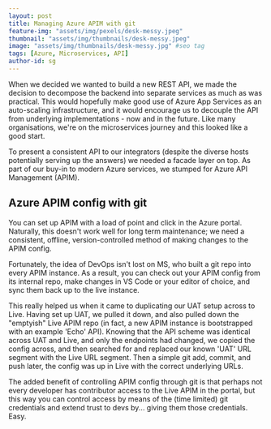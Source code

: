 ```yaml
---
layout: post
title: Managing Azure APIM with git
feature-img: "assets/img/pexels/desk-messy.jpeg"
thumbnail: "assets/img/thumbnails/desk-messy.jpeg"
image: "assets/img/thumbnails/desk-messy.jpg" #seo tag
tags: [Azure, Microservices, API]
author-id: sg
---
```


When we decided we wanted to build a new REST API, we made the decision to decompose the backend into separate services as much as was practical. This would hopefully make good use of Azure App Services as an auto-scaling infrastructure, and it would encourage us to decouple the API from underlying implementations - now and in the future. Like many organisations, we're on the microservices journey and this looked like a good start.

To present a consistent API to our integrators (despite the diverse hosts potentially serving up the answers) we needed a facade layer on top. As part of our buy-in to modern Azure services, we stumped for Azure API Management (APIM).

## Azure APIM config with git

You can set up APIM with a load of point and click in the Azure portal. Naturally, this doesn't work well for long term maintenance; we need a consistent, offline, version-controlled method of making changes to the APIM config.

Fortunately, the idea of DevOps isn't lost on MS, who built a git repo into every APIM instance. As a result, you can check out your APIM config from its internal repo, make changes in VS Code or your editor of choice, and sync them back up to the live instance.

This really helped us when it came to duplicating our UAT setup across to Live. Having set up UAT, we pulled it down, and also pulled down the "emptyish" Live APIM repo (in fact, a new APIM instance is bootstrapped with an example 'Echo' API). Knowing that the API scheme was identical across UAT and Live, and only the endpoints had changed, we copied the config across, and then searched for and replaced our known 'UAT' URL segment with the Live URL segment. Then a simple git add, commit, and push later, the config was up in Live with the correct underlying URLs.

The added benefit of controlling APIM config through git is that perhaps not every developer has contributor access to the Live APIM in the portal, but this way you can control access by means of the (time limited) git credentials and extend trust to devs by... giving them those credentials. Easy.